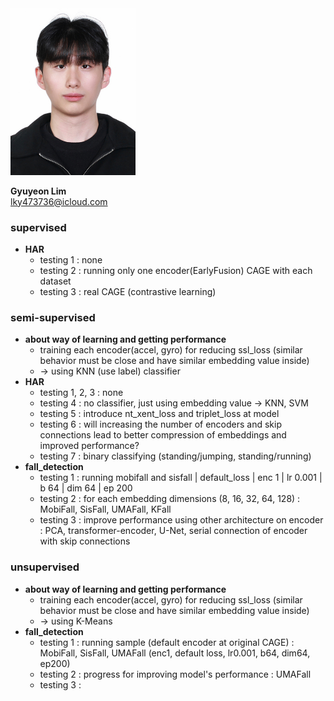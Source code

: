 <img src="./gyuyeon_lim.png" width="200px">  

**Gyuyeon Lim**  
lky473736@icloud.com


### supervised
- **HAR** 
    - testing 1 : none
    - testing 2 : running only one encoder(EarlyFusion) CAGE with each dataset
    - testing 3 : real CAGE (contrastive learning)

### semi-supervised 
- **about way of learning and getting performance**
    - training each encoder(accel, gyro) for reducing ssl_loss (similar behavior must be close and have similar embedding value inside)
    - -> using KNN (use label) classifier
- **HAR**
    - testing 1, 2, 3 : none
    - testing 4 : no classifier, just using embedding value -> KNN, SVM
    - testing 5 : introduce nt_xent_loss and triplet_loss at model
    - testing 6 : will increasing the number of encoders and skip connections lead to better compression of embeddings and improved performance?
    - testing 7 : binary classifying (standing/jumping, standing/running)
- **fall_detection**
    - testing 1 : running mobifall and sisfall | default_loss | enc 1 | lr 0.001 | b 64 | dim 64 | ep 200
    - testing 2 : for each embedding dimensions (8, 16, 32, 64, 128) : MobiFall, SisFall, UMAFall, KFall
    - testing 3 : improve performance using other architecture on encoder : PCA, transformer-encoder, U-Net, serial connection of encoder with skip connections

### unsupervised 
- **about way of learning and getting performance**
    - training each encoder(accel, gyro) for reducing ssl_loss (similar behavior must be close and have similar embedding value inside)
    - -> using K-Means 
- **fall_detection**
    - testing 1 : running sample (default encoder at original CAGE) : MobiFall, SisFall, UMAFall (enc1, default loss, lr0.001, b64, dim64, ep200)
    - testing 2 : progress for improving model's performance : UMAFall
    - testing 3 : 